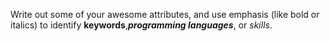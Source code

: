 Write out some of your awesome attributes, and use emphasis (like bold or italics) to identify **keywords**,***programming languages***, or _skills_. 
